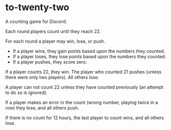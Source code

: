 # to-twenty-two

A counting game for Discord.

Each round players count until they reach 22.

For each round a player may win, lose, or push.

* If a player wins, they gain points based upon the numbers they counted.
* If a player loses, they lose points based upon the numbers they counted.
* If a player pushes, they score zero.

If a player counts 22, they win.
The player who counted 21 pushes (unless there were only two players).
All others lose.

A player can not count 22 unless they have counted previously (an attempt to do so is ignored).

If a player makes an error in the count (wrong number, playing twice in a row) they lose, and all others push.

If there is no count for 12 hours, the last player to count wins, and all others lose.


